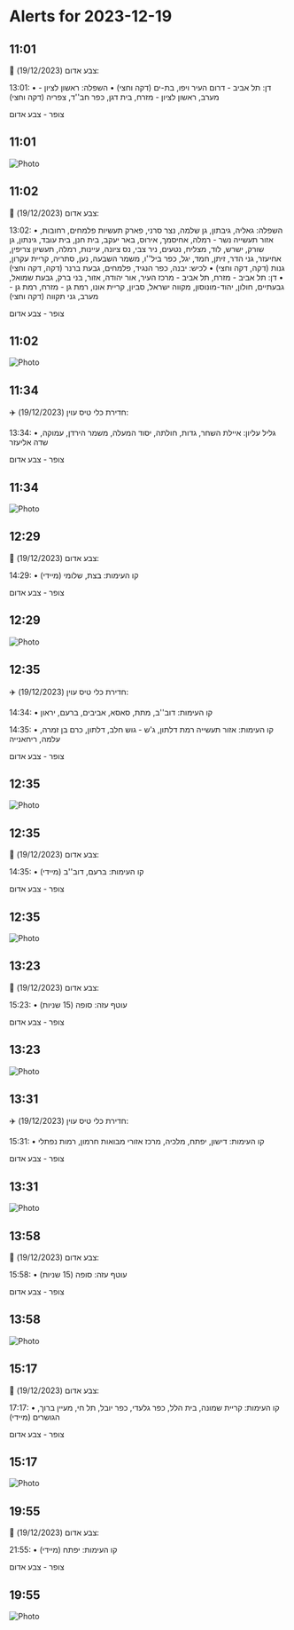 # Alerts for 2023-12-19

## 11:01

🔴 צבע אדום (19/12/2023):

13:01:
• דן: תל אביב - דרום העיר ויפו, בת-ים (דקה וחצי)
• השפלה: ראשון לציון - מערב, ראשון לציון - מזרח, בית דגן, כפר חב''ד, צפריה (דקה וחצי)

צופר - צבע אדום

## 11:01

![Photo](images/18406.jpg)

## 11:02

🔴 צבע אדום (19/12/2023):

13:02:
• השפלה: גאליה, גיבתון, גן שלמה, נצר סרני, פארק תעשיות פלמחים, רחובות, אזור תעשייה נשר - רמלה, אחיסמך, אירוס, באר יעקב, בית חנן, בית עובד, גינתון, גן שורק, ישרש, לוד, מצליח, נטעים, ניר צבי, נס ציונה, עיינות, רמלה, תעשיון צריפין, אחיעזר, גני הדר, זיתן, חמד, יגל, כפר ביל''ו, משמר השבעה, נען, סתריה, קריית עקרון, גנות (דקה, דקה וחצי)
• לכיש: יבנה, כפר הנגיד, פלמחים, גבעת ברנר (דקה, דקה וחצי)
• דן: תל אביב - מזרח, תל אביב - מרכז העיר, אור יהודה, אזור, בני ברק, גבעת שמואל, גבעתיים, חולון, יהוד-מונוסון, מקווה ישראל, סביון, קריית אונו, רמת גן - מזרח, רמת גן - מערב, גני תקווה (דקה וחצי)

צופר - צבע אדום

## 11:02

![Photo](images/18409.jpg)

## 11:34

✈️ חדירת כלי טיס עוין (19/12/2023):

13:34:
• גליל עליון: איילת השחר, גדות, חולתה, יסוד המעלה, משמר הירדן, עמוקה, שדה אליעזר 

צופר - צבע אדום

## 11:34

![Photo](images/18411.jpg)

## 12:29

🔴 צבע אדום (19/12/2023):

14:29:
• קו העימות: בצת, שלומי (מיידי)

צופר - צבע אדום

## 12:29

![Photo](images/18413.jpg)

## 12:35

✈️ חדירת כלי טיס עוין (19/12/2023):

14:34:
• קו העימות: דוב''ב, מתת, סאסא, אביבים, ברעם, יראון 

14:35:
• קו העימות: אזור תעשייה רמת דלתון, ג'ש - גוש חלב, דלתון, כרם בן זמרה, עלמה, ריחאנייה 

צופר - צבע אדום

## 12:35

![Photo](images/18419.jpg)

## 12:35

🔴 צבע אדום (19/12/2023):

14:35:
• קו העימות: ברעם, דוב''ב (מיידי)

צופר - צבע אדום

## 12:35

![Photo](images/18421.jpg)

## 13:23

🔴 צבע אדום (19/12/2023):

15:23:
• עוטף עזה: סופה (15 שניות)

צופר - צבע אדום

## 13:23

![Photo](images/18423.jpg)

## 13:31

✈️ חדירת כלי טיס עוין (19/12/2023):

15:31:
• קו העימות: דישון, יפתח, מלכיה, מרכז אזורי מבואות חרמון, רמות נפתלי 

צופר - צבע אדום

## 13:31

![Photo](images/18425.jpg)

## 13:58

🔴 צבע אדום (19/12/2023):

15:58:
• עוטף עזה: סופה (15 שניות)

צופר - צבע אדום

## 13:58

![Photo](images/18427.jpg)

## 15:17

🔴 צבע אדום (19/12/2023):

17:17:
• קו העימות: קריית שמונה, בית הלל, כפר גלעדי, כפר יובל, תל חי, מעיין ברוך, הגושרים (מיידי)

צופר - צבע אדום

## 15:17

![Photo](images/18432.jpg)

## 19:55

🔴 צבע אדום (19/12/2023):

21:55:
• קו העימות: יפתח (מיידי)

צופר - צבע אדום

## 19:55

![Photo](images/18434.jpg)


